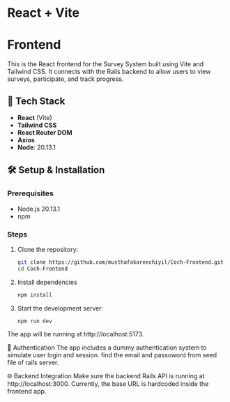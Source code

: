 # React + Vite

# Frontend

This is the React frontend for the Survey System built using Vite and Tailwind CSS. It connects with the Rails backend to allow users to view surveys, participate, and track progress.

## 🧰 Tech Stack

- **React** (Vite)
- **Tailwind CSS**
- **React Router DOM**
- **Axios**
- **Node**: 20.13.1

## 🛠️ Setup & Installation

### Prerequisites

- Node.js 20.13.1
- npm

### Steps

1. Clone the repository:
   ```bash
   git clone https://github.com/musthafakareechiyil/Coch-Frontend.git
   cd Coch-Frontend

2. Install dependencies
   ```bash
   npm install

3. Start the development server:
   ```bash
   npm run dev

The app will be running at http://localhost:5173.

🔐 Authentication
The app includes a dummy authentication system to simulate user login and session.
find the email and passoword from seed file of rails server.

🌐 Backend Integration
Make sure the backend Rails API is running at http://localhost:3000. Currently, the base URL is hardcoded inside the frontend app.

